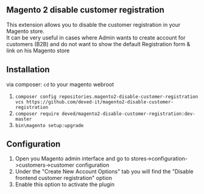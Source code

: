 ## Magento 2 disable customer registration
This extension allows you to disable the customer registration in your Magento store.  
It can be very useful in cases where Admin wants to create account for customers (B2B) and do not want to show the 
default Registration form & link on his Magento store

## Installation
via composer:
`cd` to your magento webroot  
1. `composer config repositories.magento2-disable-customer-registration vcs https://github.com/deved-it/magento2-disable-customer-registration`  
2. `composer require deved/magento2-disable-customer-registration:dev-master`  
3. `bin\magento setup:upgrade`

## Configuration
1. Open you Magento admin interface and go to stores->configuration->customers->customer configuration
2. Under the "Create New Account Options" tab you will find the "Disable frontend customer registration" option 
3. Enable this option to activate the plugin
